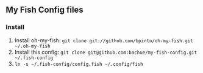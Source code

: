 ## My Fish Config files

### Install

1. Install oh-my-fish: `git clone git://github.com/bpinto/oh-my-fish.git ~/.oh-my-fish`
2. Install this config: `git clone git@github.com:bachue/my-fish-config.git ~/.fish-config`
3. `ln -s ~/.fish-config/config.fish ~/.config/fish`
